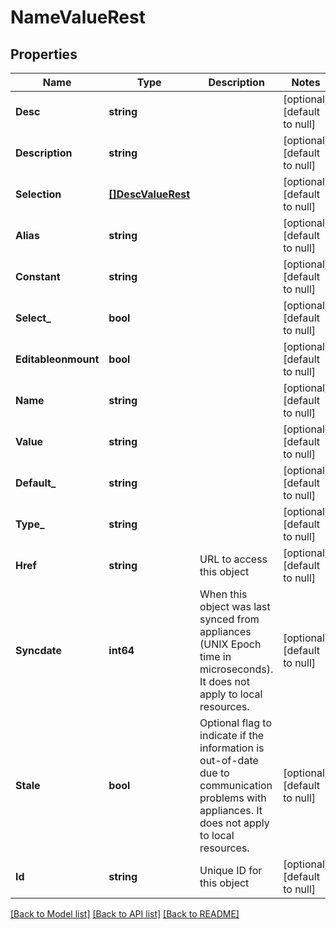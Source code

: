 # NameValueRest

## Properties
Name | Type | Description | Notes
------------ | ------------- | ------------- | -------------
**Desc** | **string** |  | [optional] [default to null]
**Description** | **string** |  | [optional] [default to null]
**Selection** | [**[]DescValueRest**](DescValueRest.md) |  | [optional] [default to null]
**Alias** | **string** |  | [optional] [default to null]
**Constant** | **string** |  | [optional] [default to null]
**Select_** | **bool** |  | [optional] [default to null]
**Editableonmount** | **bool** |  | [optional] [default to null]
**Name** | **string** |  | [optional] [default to null]
**Value** | **string** |  | [optional] [default to null]
**Default_** | **string** |  | [optional] [default to null]
**Type_** | **string** |  | [optional] [default to null]
**Href** | **string** | URL to access this object | [optional] [default to null]
**Syncdate** | **int64** | When this object was last synced from appliances (UNIX Epoch time in microseconds). It does not apply to local resources. | [optional] [default to null]
**Stale** | **bool** | Optional flag to indicate if the information is out-of-date due to communication problems with appliances. It does not apply to local resources. | [optional] [default to null]
**Id** | **string** | Unique ID for this object | [optional] [default to null]

[[Back to Model list]](../README.md#documentation-for-models) [[Back to API list]](../README.md#documentation-for-api-endpoints) [[Back to README]](../README.md)

